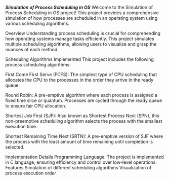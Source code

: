 *****Simulation of Process Scheduling in OS*****
Welcome to the Simulation of Process Scheduling in OS project! This project provides a comprehensive simulation of how processes are scheduled in an operating system using various scheduling algorithms.

Overview
Understanding process scheduling is crucial for comprehending how operating systems manage tasks efficiently. This project simulates multiple scheduling algorithms, allowing users to visualize and grasp the nuances of each method.

Scheduling Algorithms Implemented
This project includes the following process scheduling algorithms:

First Come First Serve (FCFS): The simplest type of CPU scheduling that allocates the CPU to the processes in the order they arrive in the ready queue.

Round Robin: A pre-emptive algorithm where each process is assigned a fixed time slice or quantum. Processes are cycled through the ready queue to ensure fair CPU allocation.

Shortest Job First (SJF): Also known as Shortest Process Next (SPN), this non-preemptive scheduling algorithm selects the process with the smallest execution time.

Shortest Remaining Time Next (SRTN): A pre-emptive version of SJF where the process with the least amount of time remaining until completion is selected.

Implementation Details
Programming Language: The project is implemented in C language, ensuring efficiency and control over low-level operations.
Features
Simulation of different scheduling algorithms
Visualization of process execution order
